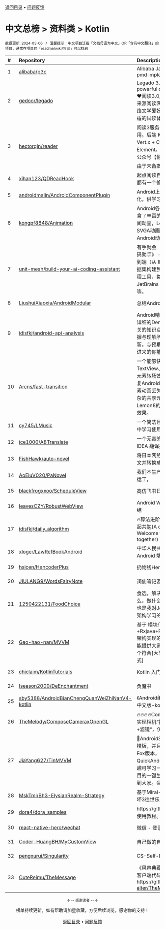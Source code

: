 <a href="https://gitee.com/GrowingGit/GitHub-Chinese-Top-Charts#github中文排行榜">返回目录</a> • <a href="/content/docs/feedback.md">问题反馈</a>

# 中文总榜 > 资料类 > Kotlin
<sub>数据更新: 2024-03-06&nbsp;&nbsp;&nbsp;/&nbsp;&nbsp;&nbsp;温馨提示：中文项目泛指「文档母语为中文」OR「含有中文翻译」的项目，通常在项目的「readme/wiki/官网」可以找到</sub>

|#|Repository|Description|Stars|Updated|
|:-|:-|:-|:-|:-|
|1|[alibaba/p3c](https://github.com/alibaba/p3c)|Alibaba Java Coding Guidelines pmd implements and IDE plugin|29997|2024-01-09|
|2|[gedoor/legado](https://github.com/gedoor/legado)|Legado 3.0 Book Reader with powerful controls & full functions❤️阅读3.0, 阅读是一款可以自定义来源阅读网络内容的工具，为广大网络文学爱好者提供一种方便、快捷舒适的试读体验。|22292|2024-03-05|
|3|[hectorqin/reader](https://github.com/hectorqin/reader)|阅读3服务器版，桌面端，iOS可用。后端 Kotlin + Spring Boot + Vert.x + Coroutine ；前端 Vue.js + Element。麻烦点点star，关注一下公众号【假装大佬】❗️  Demo服务器由于未备案已被关停，建议自行搭建|6552|2024-01-01|
|4|[xihan123/QDReadHook](https://github.com/xihan123/QDReadHook)|起点阅读自定义增强 Xp 模块,愿大家都有一个愉快的看书体验|481|2024-03-04|
|5|[androidmalin/AndroidComponentPlugin](https://github.com/androidmalin/AndroidComponentPlugin)|Android上简单实现四大组件的插件化，供学习使用|441|2023-12-11|
|6|[kongpf8848/Animation](https://github.com/kongpf8848/Animation)|Android各种动画效果合集，项目包含了丰富的动画实例(逐帧动画，补间动画，Lottie动画，GIF动画，SVGA动画)，体验动画之美，让Android动起来😊😄😎|440|2024-01-21|
|7|[unit-mesh/build-your-ai-coding-assistant](https://github.com/unit-mesh/build-your-ai-coding-assistant)|有手就会 《构建你自己的 AI 辅助编码助手》 —— 介绍如何 DIY 一个端到端（从 IDE  插件、模型选型、数据集构建到模型微调）的 AI 辅助编程工具，类似于 GitHub Copilot、JetBrains AI Assistant、AutoDev 等。|366|2024-03-04|
|8|[LiushuiXiaoxia/AndroidModular](https://github.com/LiushuiXiaoxia/AndroidModular)|总结Android模块化的一些技术点|359|2024-02-06|
|9|[idisfkj/android-api-analysis](https://github.com/idisfkj/android-api-analysis)|Android精华录: 该库的目的是结合详细的Demo来全面解析Android相关的知识点, 帮助读者能够更快的掌握与理解所阐述的要点。  不定时更新，与预期接下的要做的事，希望点进来的你能够喜欢😍😍|288|2023-12-26|
|10|[Arcns/fast-transition](https://github.com/Arcns/fast-transition)|一个能够快速实现Android TextView、圆角、切换图片等共享元素转场效果的工具库，同时支持修复Android Q三个及以上页面共享元素动画丢失的BUG，支持自定义复杂的共享元素动画，支持仿小红书、Lemon8的拖拽返回+共享元素转场效果。|209|2023-09-19|
|11|[cy745/LMusic](https://github.com/cy745/LMusic)|一个简洁且独特的音乐播放器，在其中学习使用了MVVM架构|167|2024-03-04|
|12|[ice1000/A8Translate](https://github.com/ice1000/A8Translate)|一个无毒的Android Studio / IntelliJ IDEA 翻译插件|161|2023-12-02|
|13|[FishHawk/auto-novel](https://github.com/FishHawk/auto-novel)|将日本网络小说/文库小说翻译成中文并转换成电子书。|139|2024-03-05|
|14|[AoEiuV020/PaNovel](https://github.com/AoEiuV020/PaNovel)|我们不生产小说，我们只做网站的搬运工，|138|2023-12-05|
|15|[blackfrogxxoo/ScheduleView](https://github.com/blackfrogxxoo/ScheduleView)|高仿飞书日历（Android）|113|2023-10-30|
|16|[leavesCZY/RobustWebView](https://github.com/leavesCZY/RobustWebView)|Android WebView H5 秒开方案总结|97|2023-12-31|
|17|[idisfkj/daily_algorithm](https://github.com/idisfkj/daily_algorithm)|🔥算法进阶，由浅入深，欢迎加入一起共勉(A daily algorithm，Welcome to join and share together)|78|2024-03-05|
|18|[xloger/LawRefBookAndroid](https://github.com/xloger/LawRefBookAndroid)|中华人民共和国法律手册 - 一个 Android 端的阅读器|74|2024-02-13|
|19|[hsicen/HencoderPlus](https://github.com/hsicen/HencoderPlus)|扔物线Hencoder plus系列课程 |68|2024-02-07|
|20|[JIULANG9/WordsFairyNote](https://github.com/JIULANG9/WordsFairyNote)|词仙笔记源码|66|2023-12-30|
|21|[1250422131/FoodChoice](https://github.com/1250422131/FoodChoice)|食选，解决生活中每天吃饭，吃什么，做什么，怎么做的问题，此项目也是我对JetpackCompose的MVI架构学习的一次实践。|35|2023-10-08|
|22|[Gao-hao-nan/MVVM](https://github.com/Gao-hao-nan/MVVM)|基于 模块化+Kotlin+协程+Rxjava+Retrofit+Jetpack+MVVM 架构实现的 WanAndroid 客户端。 能提供大家学习如何从0到1打造一个符合[大型Android项目的架构模式]|34|2024-02-02|
|23|[chiclaim/KotlinTutorials](https://github.com/chiclaim/KotlinTutorials)|Kotlin 入门到进阶|34|2023-09-28|
|24|[Iseason2000/DeEnchantment](https://github.com/Iseason2000/DeEnchantment)|负魔书|29|2023-10-11|
|25|[sby5388/AndroidBianChengQuanWeiZhiNanV4-kotlin](https://github.com/sby5388/AndroidBianChengQuanWeiZhiNanV4-kotlin)|《Android编程权威指南》(第四版-中文版-kotlin) 配套源码|23|2023-09-18|
|26|[TheMelody/ComposeCameraxOpenGL](https://github.com/TheMelody/ComposeCameraxOpenGL)|🔥🔥🔥🔥Compose结合CameraX快速实现相机“拍视频实时滤镜“、”拍照+滤镜“，仿小红书，快手，抖音效果|18|2023-09-24|
|27|[JiaYang627/TinMVVM](https://github.com/JiaYang627/TinMVVM)|:book:AndroidStudio 4.X+ 编写自定义模板，并且适配了AndroidStudio Fox版本，此插件是针对 QuickAndroid 项目进行开发，有兴趣可学习一下。编写一个适合自己项目的一键生成页面插件。希望能帮助到大家。:grin:|17|2023-09-14|
|28|[MskTmi/Bh3-ElysianRealm-Strategy](https://github.com/MskTmi/Bh3-ElysianRealm-Strategy)|基于Mirai-Console的QQ机器人崩坏3往世乐土攻略插件|16|2023-12-26|
|29|[dora4/dora_samples](https://github.com/dora4/dora_samples)|https://github.com/dora4/dora 的使用教程。|16|2024-02-08|
|30|[react-native-hero/wechat](https://github.com/react-native-hero/wechat)|微信 - 登录、分享、支付|14|2023-10-30|
|31|[Coder-HuangBH/MyCustomView](https://github.com/Coder-HuangBH/MyCustomView)|自己做的自定义View集合|13|2023-11-05|
|32|[pengxurui/Singularity](https://github.com/pengxurui/Singularity)|CS-Self-Learning|13|2023-12-01|
|33|[CuteReimu/TheMessage](https://github.com/CuteReimu/TheMessage)|《风声典藏版》桌游的服务端代码。客户端代码见：https://github.com/Death-alter/TheMessage|11|2024-03-05|

<div align="center">
    <p><sub>↓ -- 感谢读者 -- ↓</sub></p>
    榜单持续更新，如有帮助请加星收藏，方便后续浏览，感谢你的支持！
</div>

<br/>

<div align="center"><a href="https://gitee.com/GrowingGit/GitHub-Chinese-Top-Charts#github中文排行榜">返回目录</a> • <a href="/content/docs/feedback.md">问题反馈</a></div>
